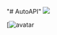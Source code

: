 "# AutoAPI" 
<img src="https://images.vestiairecollective.com/images/resized/w=auto,q=auto,f=auto,/produit/50433040-1_2.jpg">

[![avatar](https://images.vestiairecollective.com/images/resized/w=auto,q=auto,f=auto,/produit/50433040-1_2.jpg)
